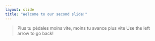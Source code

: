 ```yaml
---
layout: slide
title: "Welcome to our second slide!"
---
```

> Plus tu pédales moins vite, moins tu avance plus vite
Use the left arrow to go back!
